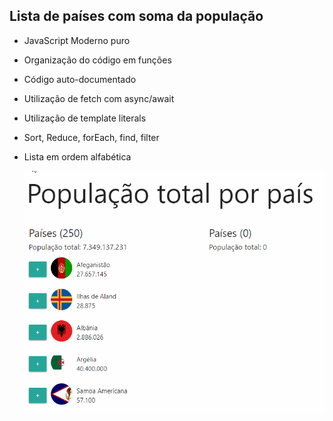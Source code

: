 <h2>Lista de países com soma da população</h2>

- JavaScript Moderno puro
- Organização do código em funções
- Código auto-documentado
- Utilização de fetch com async/await
- Utilização de template literals
- Sort, Reduce, forEach, find, filter
- Lista em ordem alfabética

  ![](countries.gif)
